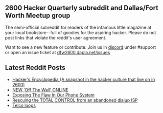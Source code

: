 ## 2600 Hacker Quarterly subreddit and Dallas/Fort Worth Meetup group
The semi-official subreddit for readers of the infamous little magazine at your local bookstore--full of goodies for the aspiring hacker. Please do not post links that violate the reddit's user agreement.

Want to see a new feature or contribute: 
Join us in [discord](https://dfw2600.dapla.net/chat) under #support or open an issue ticket at [dfw2600.dapla.net/issues](https://dfw2600.dapla.net/issues)

## Latest Reddit Posts
<!-- BLOG-POST-LIST:START -->
- [Hacker's Encyclopedia (A snapshot in the hacker culture that live on in 2600)](https://www.reddit.com/r/2600/comments/1fphvxj/hackers_encyclopedia_a_snapshot_in_the_hacker/)
- [NEW 'Off The Wall' ONLINE](https://2600.com/wall/24-09-2024)
- [Exposing The Flaw In Our Phone System](https://www.reddit.com/r/2600/comments/1fnmsl3/exposing_the_flaw_in_our_phone_system/)
- [Rescuing the TOTAL CONTROL from an abandoned dialup ISP](https://www.reddit.com/r/2600/comments/1fmeab6/rescuing_the_total_control_from_an_abandoned/)
- [Telco loops](https://www.reddit.com/r/2600/comments/1fm4zyu/telco_loops/)
<!-- BLOG-POST-LIST:END -->
